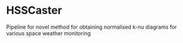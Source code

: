 # HSSCaster
Pipeline for novel method for obtaining normalised k-nu diagrams for various space weather monitoring
